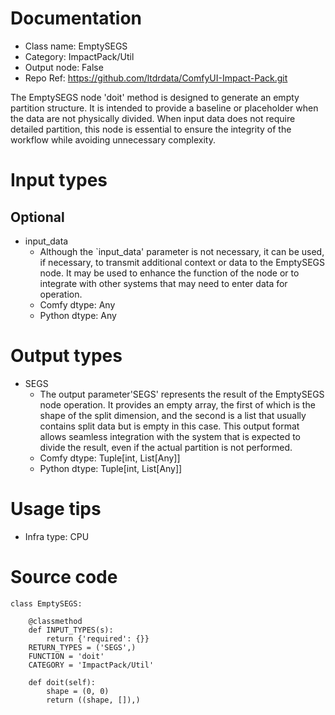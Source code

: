 # Documentation
- Class name: EmptySEGS
- Category: ImpactPack/Util
- Output node: False
- Repo Ref: https://github.com/ltdrdata/ComfyUI-Impact-Pack.git

The EmptySEGS node 'doit' method is designed to generate an empty partition structure. It is intended to provide a baseline or placeholder when the data are not physically divided. When input data does not require detailed partition, this node is essential to ensure the integrity of the workflow while avoiding unnecessary complexity.

# Input types
## Optional
- input_data
    - Although the `input_data' parameter is not necessary, it can be used, if necessary, to transmit additional context or data to the EmptySEGS node. It may be used to enhance the function of the node or to integrate with other systems that may need to enter data for operation.
    - Comfy dtype: Any
    - Python dtype: Any

# Output types
- SEGS
    - The output parameter'SEGS' represents the result of the EmptySEGS node operation. It provides an empty array, the first of which is the shape of the split dimension, and the second is a list that usually contains split data but is empty in this case. This output format allows seamless integration with the system that is expected to divide the result, even if the actual partition is not performed.
    - Comfy dtype: Tuple[int, List[Any]]
    - Python dtype: Tuple[int, List[Any]]

# Usage tips
- Infra type: CPU

# Source code
```
class EmptySEGS:

    @classmethod
    def INPUT_TYPES(s):
        return {'required': {}}
    RETURN_TYPES = ('SEGS',)
    FUNCTION = 'doit'
    CATEGORY = 'ImpactPack/Util'

    def doit(self):
        shape = (0, 0)
        return ((shape, []),)
```